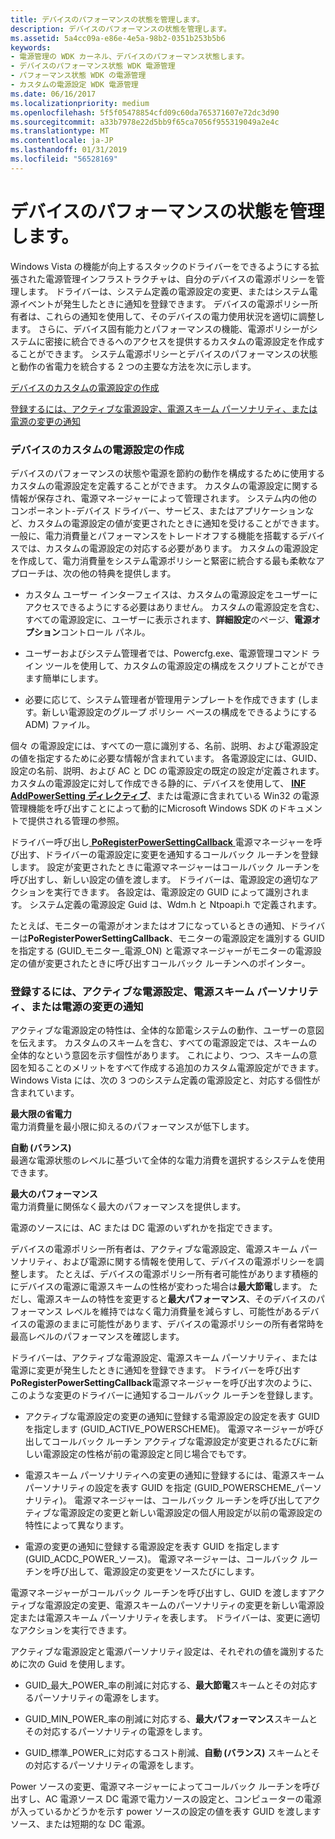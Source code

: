 ```yaml
---
title: デバイスのパフォーマンスの状態を管理します。
description: デバイスのパフォーマンスの状態を管理します。
ms.assetid: 5a4cc09a-e86e-4e5a-98b2-0351b253b5b6
keywords:
- 電源管理の WDK カーネル、デバイスのパフォーマンス状態します。
- デバイスのパフォーマンス状態 WDK 電源管理
- パフォーマンス状態 WDK の電源管理
- カスタムの電源設定 WDK 電源管理
ms.date: 06/16/2017
ms.localizationpriority: medium
ms.openlocfilehash: 5f5f05478854cfd09c60da765371607e72dc3d90
ms.sourcegitcommit: a33b7978e22d5bb9f65ca7056f955319049a2e4c
ms.translationtype: MT
ms.contentlocale: ja-JP
ms.lasthandoff: 01/31/2019
ms.locfileid: "56528169"
---
```

# <a name="managing-device-performance-states"></a>デバイスのパフォーマンスの状態を管理します。


Windows Vista の機能が向上するスタックのドライバーをできるようにする拡張された電源管理インフラストラクチャは、自分のデバイスの電源ポリシーを管理します。 ドライバーは、システム定義の電源設定の変更、またはシステム電源イベントが発生したときに通知を登録できます。 デバイスの電源ポリシー所有者は、これらの通知を使用して、そのデバイスの電力使用状況を適切に調整します。 さらに、デバイス固有能力とパフォーマンスの機能、電源ポリシーがシステムに密接に統合できるへのアクセスを提供するカスタムの電源設定を作成することができます。 システム電源ポリシーとデバイスのパフォーマンスの状態と動作の省電力を統合する 2 つの主要な方法を次に示します。

[デバイスのカスタムの電源設定の作成](#creating-custom-power-settings-for-a-device)

[登録するには、アクティブな電源設定、電源スキーム パーソナリティ、または電源の変更の通知](#registering-to-be-notified-of-a-change-to-the-active-power-scheme)

### <a href="" id="creating-custom-power-settings-for-a-device"></a> デバイスのカスタムの電源設定の作成

デバイスのパフォーマンスの状態や電源を節約の動作を構成するために使用するカスタムの電源設定を定義することができます。 カスタムの電源設定に関する情報が保存され、電源マネージャーによって管理されます。 システム内の他のコンポーネント-デバイス ドライバー、サービス、またはアプリケーションなど、カスタムの電源設定の値が変更されたときに通知を受けることができます。 一般に、電力消費量とパフォーマンスをトレードオフする機能を搭載するデバイスでは、カスタムの電源設定の対応する必要があります。 カスタムの電源設定を作成して、電力消費量をシステム電源ポリシーと緊密に統合する最も柔軟なアプローチは、次の他の特典を提供します。

-   カスタム ユーザー インターフェイスは、カスタムの電源設定をユーザーにアクセスできるようにする必要はありません。 カスタムの電源設定を含む、すべての電源設定に、ユーザーに表示されます、**詳細設定**のページ、**電源オプション**コントロール パネル。

-   ユーザーおよびシステム管理者では、Powercfg.exe、電源管理コマンド ライン ツールを使用して、カスタムの電源設定の構成をスクリプトことができます簡単にします。

-   必要に応じて、システム管理者が管理用テンプレートを作成できます (します。新しい電源設定のグループ ポリシー ベースの構成をできるようにする ADM) ファイル。

個々 の電源設定には、すべての一意に識別する、名前、説明、および電源設定の値を指定するために必要な情報が含まれています。 各電源設定には、GUID、設定の名前、説明、および AC と DC の電源設定の既定の設定が定義されます。 カスタムの電源設定に対して作成できる静的に、デバイスを使用して、 [ **INF AddPowerSetting ディレクティブ**](https://msdn.microsoft.com/library/windows/hardware/ff546313)、または電源に含まれている Win32 の電源管理機能を呼び出すことによって動的にMicrosoft Windows SDK のドキュメントで提供される管理の参照。

ドライバー呼び出し[ **PoRegisterPowerSettingCallback** ](https://msdn.microsoft.com/library/windows/hardware/ff559727)電源マネージャーを呼び出す、ドライバーの電源設定に変更を通知するコールバック ルーチンを登録します。 設定が変更されたときに電源マネージャーはコールバック ルーチンを呼び出すし、新しい設定の値を渡します。 ドライバーは、電源設定の適切なアクションを実行できます。 各設定は、電源設定の GUID によって識別されます。 システム定義の電源設定 Guid は、Wdm.h と Ntpoapi.h で定義されます。

たとえば、モニターの電源がオンまたはオフになっているときの通知、ドライバーは**PoRegisterPowerSettingCallback**、モニターの電源設定を識別する GUID を指定する (GUID\_モニター\_電源\_ON) と電源マネージャーがモニターの電源設定の値が変更されたときに呼び出すコールバック ルーチンへのポインター。

### <a href="" id="registering-to-be-notified-of-a-change-to-the-active-power-scheme"></a>登録するには、アクティブな電源設定、電源スキーム パーソナリティ、または電源の変更の通知

アクティブな電源設定の特性は、全体的な節電システムの動作、ユーザーの意図を伝えます。 カスタムのスキームを含む、すべての電源設定では、スキームの全体的なという意図を示す個性があります。 これにより、つつ、スキームの意図を知ることのメリットをすべて作成する追加のカスタム電源設定ができます。 Windows Vista には、次の 3 つのシステム定義の電源設定と、対応する個性が含まれています。

<a href="" id="maximum-power-savings"></a>**最大限の省電力**  
電力消費量を最小限に抑えるのパフォーマンスが低下します。

<a href="" id="automatic--balanced-"></a>**自動 (バランス)**  
最適な電源状態のレベルに基づいて全体的な電力消費を選択するシステムを使用できます。

<a href="" id="maximum-performance-------"></a>**最大のパフォーマンス**   
電力消費量に関係なく最大のパフォーマンスを提供します。

電源のソースには、AC または DC 電源のいずれかを指定できます。

デバイスの電源ポリシー所有者は、アクティブな電源設定、電源スキーム パーソナリティ、および電源に関する情報を使用して、デバイスの電源ポリシーを調整します。 たとえば、デバイスの電源ポリシー所有者可能性があります積極的にデバイスの電源に電源スキームの性格が変わった場合は**最大節電**します。 ただし、電源スキームの特性を変更すると**最大パフォーマンス**、そのデバイスのパフォーマンス レベルを維持ではなく電力消費量を減らすし、可能性があるデバイスの電源のままに可能性があります、デバイスの電源ポリシーの所有者常時を最高レベルのパフォーマンスを確認します。

ドライバーは、アクティブな電源設定、電源スキーム パーソナリティ、または電源に変更が発生したときに通知を登録できます。 ドライバーを呼び出す**PoRegisterPowerSettingCallback**電源マネージャーを呼び出す次のように、このような変更のドライバーに通知するコールバック ルーチンを登録します。

-   アクティブな電源設定の変更の通知に登録する電源設定の設定を表す GUID を指定します (GUID\_ACTIVE\_POWERSCHEME)。 電源マネージャーが呼び出してコールバック ルーチン アクティブな電源設定が変更されるたびに新しい電源設定の性格が前の電源設定と同じ場合でもです。

-   電源スキーム パーソナリティへの変更の通知に登録するには、電源スキーム パーソナリティの設定を表す GUID を指定 (GUID\_POWERSCHEME\_パーソナリティ)。 電源マネージャーは、コールバック ルーチンを呼び出してアクティブな電源設定の変更と新しい電源設定の個人用設定が以前の電源設定の特性によって異なります。

-   電源の変更の通知に登録する電源設定を表す GUID を指定します (GUID\_ACDC\_POWER\_ソース)。 電源マネージャーは、コールバック ルーチンを呼び出して、電源設定の変更をソースたびにします。

電源マネージャーがコールバック ルーチンを呼び出すし、GUID を渡しますアクティブな電源設定の変更、電源スキームのパーソナリティの変更を新しい電源設定または電源スキーム パーソナリティを表します。 ドライバーは、変更に適切なアクションを実行できます。

アクティブな電源設定と電源パーソナリティ設定は、それぞれの値を識別するために次の Guid を使用します。

-   GUID\_最大\_POWER\_率の削減に対応する、**最大節電**スキームとその対応するパーソナリティの電源をします。

-   GUID\_MIN\_POWER\_率の削減に対応する、**最大パフォーマンス**スキームとその対応するパーソナリティの電源をします。

-   GUID\_標準\_POWER\_に対応するコスト削減、**自動 (バランス)** スキームとその対応するパーソナリティの電源をします。

Power ソースの変更、電源マネージャーによってコールバック ルーチンを呼び出すし、AC 電源ソース DC 電源で電力ソースの設定と、コンピューターの電源が入っているかどうかを示す power ソースの設定の値を表す GUID を渡しますソース、または短期的な DC 電源。

 

 





